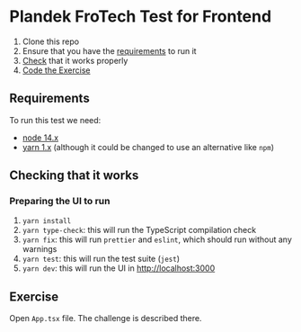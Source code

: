 # Plandek FroTech Test for Frontend

1. Clone this repo
2. Ensure that you have the [requirements](#requirements) to run it
3. [Check](#checking-that-it-works) that it works properly
4. [Code the Exercise](#exercise)

## Requirements

To run this test we need:

- [node 14.x](https://nodejs.org/en/)
- [yarn 1.x](https://classic.yarnpkg.com/lang/en/) (although it could be changed to use an alternative like `npm`)

## Checking that it works

### Preparing the UI to run

1. `yarn install`
2. `yarn type-check`: this will run the TypeScript compilation check
3. `yarn fix`: this will run `prettier` and `eslint`, which should run without any warnings
4. `yarn test`: this will run the test suite (`jest`)
5. `yarn dev`: this will run the UI in <http://localhost:3000>

## Exercise

Open `App.tsx` file. The challenge is described there.
